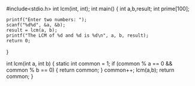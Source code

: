 #include<stdio.h>
int lcm(int, int);
int main()
{
	int a,b,result;
	int prime[100];
	
	printf("Enter two numbers: ");
	scanf("%d%d", &a, &b);
	result = lcm(a, b);
	printf("The LCM of %d and %d is %d\n", a, b, result);
	return 0;
} 

int lcm(int a, int b)
{
	static int common = 1;
	if (common % a == 0 && common % b == 0)
	{
		return common;
	}
	common++;
	lcm(a,b);
	return common;
}
